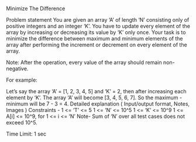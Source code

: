 Minimize The Difference

Problem statement
You are given an array ‘A’ of length ‘N’ consisting only of positive integers and an integer ‘K’. You have to update every element of the array by increasing or decreasing its value by ‘K’ only once. Your task is to minimize the difference between maximum and minimum elements of the array after performing the increment or decrement on every element of the array.

Note: After the operation, every value of the array should remain non-negative.

For example:

Let’s say the array ‘A’ = [1, 2, 3, 4, 5] and ‘K’ = 2, then after increasing each element by ‘K’. The array ‘A’ will become [3, 4, 5, 6, 7]. So the maximum - minimum will be 7 - 3 = 4. 
Detailed explanation ( Input/output format, Notes, Images )
Constraints -
1 <= ‘T’ <= 5
1 <= ‘N’ <= 10^5
1 <= ‘K’ <= 10^9
1 <= A[i] <= 10^9, for 1 <= i <= ‘N’
Note- Sum of ‘N’ over all test cases does not exceed 10^5.

Time Limit: 1 sec